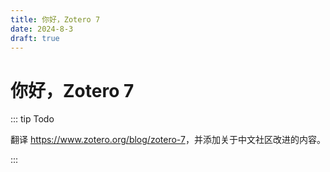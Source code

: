 ```yaml
---
title: 你好，Zotero 7
date: 2024-8-3
draft: true
---
```


# 你好，Zotero 7

::: tip Todo

翻译 <https://www.zotero.org/blog/zotero-7>，并添加关于中文社区改进的内容。

:::
